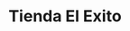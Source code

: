 ---
title: "Tienda El Exito"
url: /quetzaltenango/tienda-el-exito-avenida-las-americas-zona-1/
shop: Allgemein
---